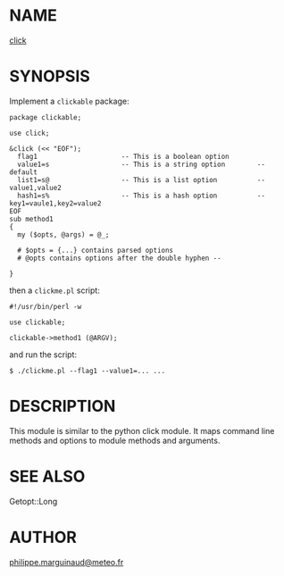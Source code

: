 # NAME

[click](../lib/click.pm)

# SYNOPSIS

Implement a `clickable` package:

    package clickable;

    use click;

    &click (<< "EOF");
      flag1                     -- This is a boolean option
      value1=s                  -- This is a string option        -- default
      list1=s@                  -- This is a list option          -- value1,value2
      hash1=s%                  -- This is a hash option          -- key1=vaule1,key2=value2
    EOF
    sub method1
    {
      my ($opts, @args) = @_;
      
      # $opts = {...} contains parsed options
      # @opts contains options after the double hyphen --

    }

then a `clickme.pl` script:

    #!/usr/bin/perl -w

    use clickable;

    clickable->method1 (@ARGV);

and run the script:

    $ ./clickme.pl --flag1 --value1=... ...

# DESCRIPTION

This module is similar to the python click module. It maps command line methods and options to module 
methods and arguments.

# SEE ALSO

Getopt::Long

# AUTHOR

philippe.marguinaud@meteo.fr
